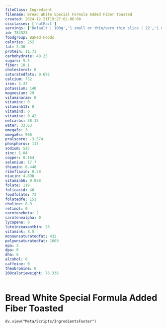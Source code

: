 ```yaml
---
fileClass: Ingredient
filename: Bread White Special Formula Added Fiber Toasted
created: 2024-12-21T19:27:02-06:00
cssclasses: ['nutFact']
servings: ['Default | 100g','1 small or thin/very thin slice | 22','1 medium or regular slice | 25','1 large or thick slice | 39','1 slice, crust not eaten | 12','1 slice, snack-size | 9']
id: 784523
foodgroup: Baked Foods
calories: 262
fat: 2.36
protein: 11.71
carbohydrate: 48.25
sugars: 5.5
fiber: 10.1
cholesterol: 0
saturatedfats: 0.692
calcium: 752
iron: 5.37
potassium: 140
magnesium: 29
vitaminarae: 0
vitaminc: 0
vitaminb12: 0
vitamind: 0
vitamine: 0.42
netcarbs: 38.15
water: 33.63
omega3s: 3
omega6s: 966
pralscore: -3.574
phosphorus: 113
sodium: 525
zinc: 1.04
copper: 0.164
selenium: 17.7
thiamin: 0.448
riboflavin: 0.28
niacin: 4.896
vitaminb6: 0.088
folate: 119
folicacid: 46
foodfolate: 73
folatedfe: 151
choline: 8.9
retinol: 0
carotenebeta: 2
carotenealpha: 0
lycopene: 0
luteinzeaxanthin: 26
vitamink: 8.5
monounsaturatedfat: 432
polyunsaturatedfat: 1069
epa: 3
dpa: 0
dha: 0
alcohol: 0
caffeine: 0
theobromine: 0
200calorieweight: 76.336
---
```


# Bread White Special Formula Added Fiber Toasted

```dataviewjs
dv.view("Meta/Scripts/IngredientsFooter")
```